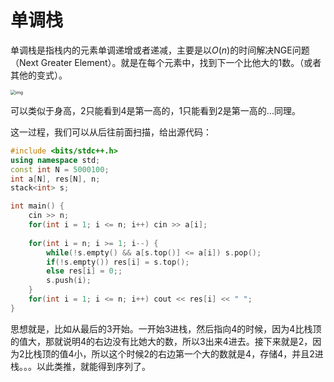 # 单调栈

单调栈是指栈内的元素单调递增或者递减，主要是以$O(n)$的时间解决NGE问题（Next Greater Element）。就是在每个元素中，找到下一个比他大的1数。（或者其他的变式）。

<img src="https://cdn.jsdelivr.net/gh/InverseDa/image@master/image/68747470733a2f2f6c6162756c61646f6e672e6769746875622e696f2f616c676f2f696d616765732f2545352538442539352545382542302538332545362541302538382f312e6a706567.jpeg" alt="img" style="zoom:50%;" />

可以类似于身高，2只能看到4是第一高的，1只能看到2是第一高的...同理。

这一过程，我们可以从后往前面扫描，给出源代码：

```c++
#include <bits/stdc++.h>
using namespace std;
const int N = 5000100;
int a[N], res[N], n;
stack<int> s;

int main() {
    cin >> n;
    for(int i = 1; i <= n; i++) cin >> a[i];
    
    for(int i = n; i >= 1; i--) {
        while(!s.empty() && a[s.top()] <= a[i]) s.pop();
        if(!s.empty()) res[i] = s.top();
        else res[i] = 0;;
        s.push(i);
    }
    for(int i = 1; i <= n; i++) cout << res[i] << " ";
}
```

思想就是，比如从最后的3开始。一开始3进栈，然后指向4的时候，因为4比栈顶的值大，那就说明4的右边没有比她大的数，所以3出来4进去。接下来就是2，因为2比栈顶的值4小，所以这个时候2的右边第一个大的数就是4，存储4，并且2进栈。。。以此类推，就能得到序列了。